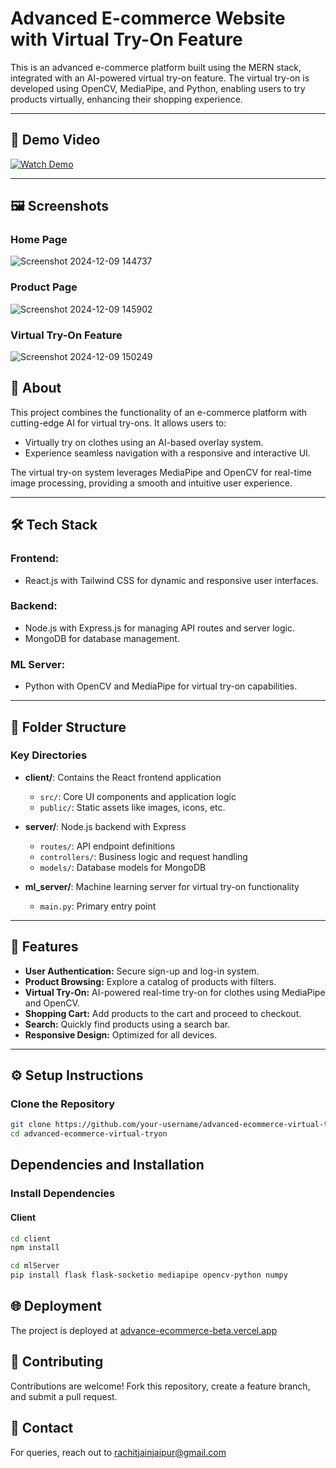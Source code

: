# Advanced E-commerce Website with Virtual Try-On Feature

This is an advanced e-commerce platform built using the MERN stack, integrated with an AI-powered virtual try-on feature. The virtual try-on is developed using OpenCV, MediaPipe, and Python, enabling users to try products virtually, enhancing their shopping experience.

---

## 🎥 Demo Video
[![Watch Demo](https://img.youtube.com/vi/your-video-id-here/maxresdefault.jpg)](https://your-video-link-here.com)

---
## 🖼️ Screenshots

### Home Page
![Screenshot 2024-12-09 144737](https://github.com/user-attachments/assets/b3c48a41-dc1f-418e-89c6-c4fe877558d0)

### Product Page
![Screenshot 2024-12-09 145902](https://github.com/user-attachments/assets/6ca38f47-d29a-46a1-b93d-b48dc2f2a6f8)

### Virtual Try-On Feature
![Screenshot 2024-12-09 150249](https://github.com/user-attachments/assets/3b2c8c62-5fc0-464e-ba79-ad1ad8fec2b0)


## 📖 About
This project combines the functionality of an e-commerce platform with cutting-edge AI for virtual try-ons. It allows users to:
- Virtually try on clothes using an AI-based overlay system.
- Experience seamless navigation with a responsive and interactive UI.

The virtual try-on system leverages MediaPipe and OpenCV for real-time image processing, providing a smooth and intuitive user experience.

---

## 🛠️ Tech Stack

### Frontend:
- React.js with Tailwind CSS for dynamic and responsive user interfaces.

### Backend:
- Node.js with Express.js for managing API routes and server logic.
- MongoDB for database management.

### ML Server:
- Python with OpenCV and MediaPipe for virtual try-on capabilities.

---

## 📂 Folder Structure
### Key Directories

- **client/**: Contains the React frontend application
  - `src/`: Core UI components and application logic
  - `public/`: Static assets like images, icons, etc.

- **server/**: Node.js backend with Express
  - `routes/`: API endpoint definitions
  - `controllers/`: Business logic and request handling
  - `models/`: Database models for MongoDB

- **ml_server/**: Machine learning server for virtual try-on functionality
  - `main.py`: Primary entry point

---

## 🚀 Features
- **User Authentication:** Secure sign-up and log-in system.
- **Product Browsing:** Explore a catalog of products with filters.
- **Virtual Try-On:** AI-powered real-time try-on for clothes using MediaPipe and OpenCV.
- **Shopping Cart:** Add products to the cart and proceed to checkout.
- **Search:** Quickly find products using a search bar.
- **Responsive Design:** Optimized for all devices.

---

## ⚙️ Setup Instructions

### Clone the Repository
```bash
git clone https://github.com/your-username/advanced-ecommerce-virtual-tryon.git
cd advanced-ecommerce-virtual-tryon

```
## Dependencies and Installation

### Install Dependencies

#### Client
```bash
cd client
npm install
```

```bash
cd mlServer
pip install flask flask-socketio mediapipe opencv-python numpy
```
## 🌐 Deployment
The project is deployed at [advance-ecommerce-beta.vercel.app](https://advance-ecommerce-beta.vercel.app/)

## 🤝 Contributing
Contributions are welcome! Fork this repository, create a feature branch, and submit a pull request.

## 📧 Contact
For queries, reach out to rachitjainjaipur@gmail.com
